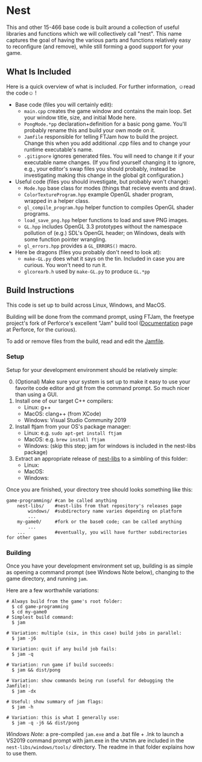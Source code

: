 # Nest

This and other 15-466 base code is built around a collection of useful libraries and functions which we will collectively call "nest".
This name captures the goal of having the various parts and functions relatively easy to reconfigure (and remove), while still forming a good support for your game.

## What Is Included

Here is a quick overview of what is included. For further information, ☺read the code☺ !
- Base code (files you will certainly edit):
    - ```main.cpp``` creates the game window and contains the main loop. Set your window title, size, and initial Mode here.
    - ```PongMode.*pp``` declaration+definition for a basic pong game. You'll probably rename this and build your own mode on it.
    - ```Jamfile``` responsible for telling FTJam how to build the project. Change this when you add additional .cpp files and to change your runtime executable's name.
    - ```.gitignore``` ignores generated files. You will need to change it if your executable name changes. (If you find yourself changing it to ignore, e.g., your editor's swap files you should probably, instead be investigating making this change in the global git configuration.)
- Useful code (files you should investigate, but probably won't change):
    - ```Mode.hpp``` base class for modes (things that recieve events and draw).
    - ```ColorTextureProgram.hpp``` example OpenGL shader program, wrapped in a helper class.
    - ```gl_compile_program.hpp``` helper function to compiles OpenGL shader programs.
    - ```load_save_png.hpp``` helper functions to load and save PNG images.
    - ```GL.hpp``` includes OpenGL 3.3 prototypes without the namespace pollution of (e.g.) SDL's OpenGL header; on Windows, deals with some function pointer wrangling.
    - ```gl_errors.hpp``` provides a ```GL_ERRORS()``` macro.
- Here be dragons (files you probably don't need to look at):
    - ```make-GL.py``` does what it says on the tin. Included in case you are curious. You won't need to run it.
	- ```glcorearb.h``` used by ```make-GL.py``` to produce ```GL.*pp```


## Build Instructions

This code is set up to build across Linux, Windows, and MacOS.

Building will be done from the command prompt, using FTJam, the freetype project's fork of Perforce's excellent "Jam" build tool ([Documentation](https://www.perforce.com/documentation/jam-documentation) page at Perforce, for the curious).

To add or remove files from the build, read and edit the [Jamfile](Jamfile).

### Setup

Setup for your development environment should be relatively simple:

 0. (Optional) Make sure your system is set up to make it easy to use your favorite code editor and git from the command prompt. So much nicer than using a GUI.
 1. Install one of our target C++ compilers:
 	- Linux: g++
	- MacOS: clang++ (from XCode)
	- Windows: Visual Studio Community 2019
 2. Install ftjam from your OS's package manager:
    - Linux: e.g. `sudo apt-get install ftjam`
	- MacOS: e.g. `brew install ftjam`
	- Windows: (skip this step; jam for windows is included in the nest-libs package)
 3. Extract an appropriate release of [nest-libs](https://github.com/15-466/nest-libs) to a simbling of this folder:
    - Linux:
	- MacOS:
	- Windows:

Once you are finished, your directory tree should looks something like this:

```
game-programming/ #can be called anything
	nest-libs/    #nest-libs from that repository's releases page
		windows/  #subdirectory name varies depending on platform
		...
	my-game0/     #fork or the base0 code; can be called anything
		...
	...           #eventually, you will have further subdirectories for other games
```

### Building

Once you have your development environment set up, building is as simple as opening a command prompt (see Windows Note below), changing to the game directory, and running `jam`.

Here are a few worthwhile variations:

```
# Always build from the game's root folder:
  $ cd game-programming
  $ cd my-game0
# Simplest build command:
  $ jam

# Variation: multiple (six, in this case) build jobs in parallel:
  $ jam -j6

# Variation: quit if any build job fails:
  $ jam -q

# Variation: run game if build succeeds:
  $ jam && dist/pong

# Variation: show commands being run (useful for debugging the Jamfile):
  $ jam -dx

# Useful: show summary of jam flags:
  $ jam -h

# Variation: this is what I generally use:
  $ jam -q -j6 && dist/pong
```


*Windows Note:* a pre-compiled `jam.exe` and a .bat file + .lnk to launch a VS2019 command prompt with jam.exe in the `%PATH%` are included in the `nest-libs/windows/tools/` directory. The readme in that folder explains how to use them.
